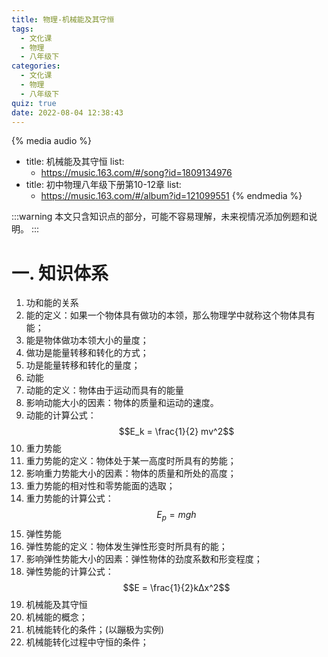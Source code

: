 ```yaml
---
title: 物理-机械能及其守恒
tags:
  - 文化课
  - 物理
  - 八年级下
categories:
  - 文化课
  - 物理
  - 八年级下
quiz: true
date: 2022-08-04 12:38:43
---
```



{% media audio %}
- title: 机械能及其守恒
  list:
    - https://music.163.com/#/song?id=1809134976
- title: 初中物理八年级下册第10-12章
  list:
    - https://music.163.com/#/album?id=121099551
{% endmedia %}

:::warning
本文只含知识点的部分，可能不容易理解，未来视情况添加例题和说明。
:::

# 一.  知识体系
1.  功和能的关系
  1. 能的定义：如果一个物体具有做功的本领，那么物理学中就称这个物体具有能；
  1. 能是物体做功本领大小的量度；
  1. 做功是能量转移和转化的方式；
  1. 功是能量转移和转化的量度；
2.  动能
  1. 动能的定义：物体由于运动而具有的能量
  1. 影响动能大小的因素：物体的质量和运动的速度。
  1. 动能的计算公式：
$$E_k = \frac{1}{2} mv^2$$
3.  重力势能
  1. 重力势能的定义：物体处于某一高度时所具有的势能；
  1. 影响重力势能大小的因素：物体的质量和所处的高度；
  1. 重力势能的相对性和零势能面的选取；
  1. 重力势能的计算公式：
$$E_p = mgh$$
4.  弹性势能
  1. 弹性势能的定义：物体发生弹性形变时所具有的能；
  1. 影响弹性势能大小的因素：弹性物体的劲度系数和形变程度；
  1. 弹性势能的计算公式：
$$E = \frac{1}{2}k∆x^2$$
5.  机械能及其守恒
  1. 机械能的概念；
  1. 机械能转化的条件；(以蹦极为实例)
  1. 机械能转化过程中守恒的条件；
